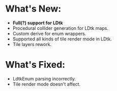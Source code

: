 # What's New:

- **Full(?) support for LDtk**
- Procedural collider generation for LDtk maps.
- Custom derive for enum wrappers.
- Supported all kinds of tile render mode in LDtk.
- Tile layers rework.

# What's Fixed:
- LdtkEnum parsing incorrectly.
- Tile render mode doesn't affect.

